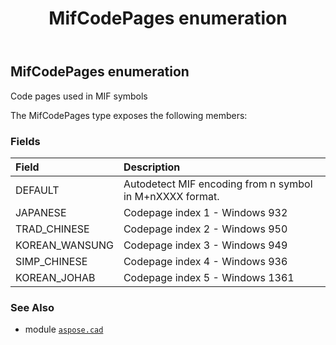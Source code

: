 ﻿---
title: MifCodePages enumeration
second_title: Aspose.CAD for Python via .NET API References
description: 
type: docs
weight: 730
url: /aspose.cad/mifcodepages/
is_root: false
---

## MifCodePages enumeration

Code pages used in MIF symbols



The MifCodePages type exposes the following members:

### Fields
| Field | Description |
| :- | :- |
| DEFAULT | Autodetect MIF encoding from n symbol in M+nXXXX format. |
| JAPANESE | Codepage index 1 - Windows 932 |
| TRAD_CHINESE | Codepage index 2 - Windows 950 |
| KOREAN_WANSUNG | Codepage index 3 - Windows 949 |
| SIMP_CHINESE | Codepage index 4 - Windows 936 |
| KOREAN_JOHAB | Codepage index 5 - Windows 1361 |



### See Also
* module [`aspose.cad`](..)
